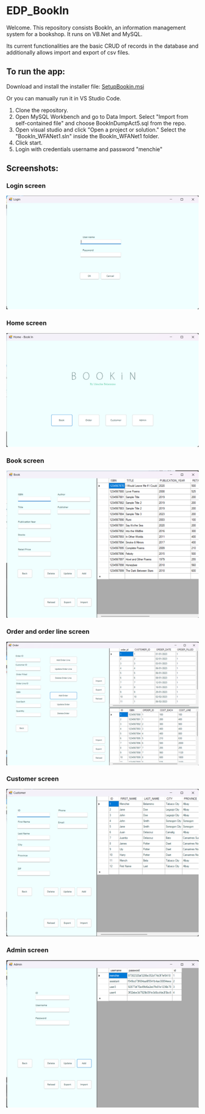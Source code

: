 # EDP_BookIn

Welcome. This repository consists BookIn, an information management system for a bookshop. It runs on VB.Net and MySQL.

Its current functionalities are the basic CRUD of records in the database and additionally allows import and export of csv files.

## To run the app:
Download and install the installer file: [SetupBookin.msi](SetupBookIn/Debug/SetupBookIn.msi)

Or you can manually run it in VS Studio Code.
1. Clone the repository. 
2. Open MySQL Workbench and go to Data Import. Select "Import from self-contained file" and choose BookInDumpAct5.sql from the repo.
3. Open visual studio and click "Open a project or solution." Select the "BookIn_WFANet1.sln" inside the BookIn_WFANet1 folder.
4. Click start.
5. Login with credentials username and password "menchie"

## Screenshots:

### Login screen
![Login](./Screenshots/login.png)

### Home screen
![Home](./Screenshots/home.png)

### Book screen
![Book](./Screenshots/book.png)

### Order and order line screen
![Order and Order Line](./Screenshots/orderAndOrderLine.png)

### Customer screen
![Customer](./Screenshots/customer.png)

### Admin screen
![Admin](./Screenshots/admin.png)

